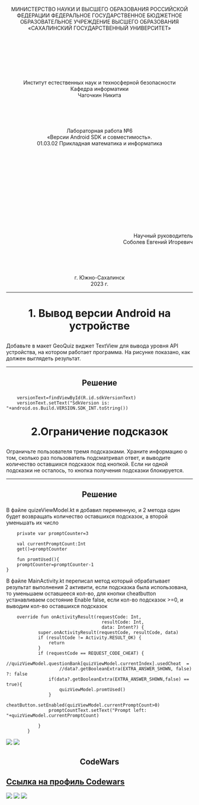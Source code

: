 <p align = "center">МИНИСТЕРСТВО НАУКИ И ВЫСШЕГО ОБРАЗОВАНИЯ
РОССИЙСКОЙ ФЕДЕРАЦИИ
ФЕДЕРАЛЬНОЕ ГОСУДАРСТВЕННОЕ БЮДЖЕТНОЕ
ОБРАЗОВАТЕЛЬНОЕ УЧРЕЖДЕНИЕ ВЫСШЕГО ОБРАЗОВАНИЯ
«САХАЛИНСКИЙ ГОСУДАРСТВЕННЫЙ УНИВЕРСИТЕТ»</p>
<br><br><br><br><br><br>
<p align = "center">Институт естественных наук и техносферной безопасности<br>Кафедра информатики<br>Чагочкин Никита</p>
<br><br><br>
<p align = "center">Лабораторная работа №6<br>«Версии Android SDK и совместимость».<br>01.03.02 Прикладная математика и информатика</p>
<br><br><br><br><br><br><br><br><br><br><br><br>
<p align = "right">Научный руководитель<br>
Соболев Евгений Игоревич</p>
<br><br><br>
<p align = "center">г. Южно-Сахалинск<br>2023 г.</p>

***
# <p align = "center">1. Вывод версии Android на устройстве   </p>
Добавьте в макет GeoQuiz виджет TextView для вывода уровня API устройства, на котором работает программа. На рисунке показано, как должен выглядеть результат.
***
## <p align = "center">Решение</p>
        versionText=findViewById(R.id.sdkVersionText)
        versionText.setText("SdkVersion is: "+android.os.Build.VERSION.SDK_INT.toString())

# <p align = "center">2.Ограничение подсказок </p>
Ограничьте пользователя тремя подсказками. Храните информацию о том, сколько раз пользователь подсматривал ответ, и выводите количество оставшихся подсказок под кнопкой. Если ни одной подсказки не осталось, то кнопка получения подсказки блокируется.
***
## <p align = "center">Решение</p>
В файле quizeViewModel.kt я добавил переменную, и 2 метода один будет возвращать количество оставшихся подсказок, а второй уменьшать их число

        private var promptCounter=3

        val currentPromptCount:Int
        get()=promptCounter

        fun promtUsed(){
        promptCounter=promptCounter-1
    }

В файле MainActivity.kt переписал метод который обрабатывает результат выполнения 2 активити, если подсказка была использована, то уменьшаем оставшееся кол-во, для кнопки cheatbutton устанавливаем состояние Enable false, если кол-во подсказок >=0, и выводим кол-во оставшихся подсказок

        override fun onActivityResult(requestCode: Int,
                                        resultCode: Int,
                                        data: Intent?) {
                super.onActivityResult(requestCode, resultCode, data)
                if (resultCode != Activity.RESULT_OK) {
                    return
                }
                if (requestCode == REQUEST_CODE_CHEAT) {
                    //quizViewModel.questionBank[quizViewModel.currentIndex].usedCheat  =
                        //data?.getBooleanExtra(EXTRA_ANSWER_SHOWN, false) ?: false
                    if(data?.getBooleanExtra(EXTRA_ANSWER_SHOWN,false) == true){
                        quizViewModel.promtUsed()
                    }
                    cheatButton.setEnabled(quizViewModel.currentPromptCount>0)
                    promptCountText.setText("Prompt left: "+quizViewModel.currentPromptCount)

                }
            }

![](phone1.png)
![](phone2.png)
## <p align = "center">CodeWars</p>

## [Ссылка на профиль Codewars](https://www.codewars.com/users/NoToxic)

![](codewars1.png)
![](codewars2.png)
![](codewars3.png)